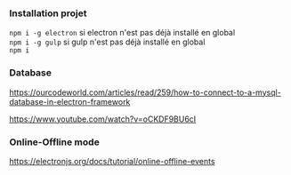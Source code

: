 ### Installation projet

`npm i -g electron` si electron n'est pas déjà installé en global<br>
`npm i -g gulp` si gulp n'est pas déjà installé en global<br>
`npm i`

### Database 
https://ourcodeworld.com/articles/read/259/how-to-connect-to-a-mysql-database-in-electron-framework 

https://www.youtube.com/watch?v=oCKDF9BU6cI

### Online-Offline mode
https://electronjs.org/docs/tutorial/online-offline-events